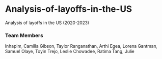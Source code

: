 # Analysis-of-layoffs-in-the-US
Analysis of layoffs in the US (2020-2023)


### Team Members
Inhapim, Camilla
Gibson, Taylor
Ranganathan, Arthi
Egea, Lorena
Gantman, Samuel
Olaye, Toyin
Trejo, Leslie
Chowadee, Ratima
Tang, Julie

